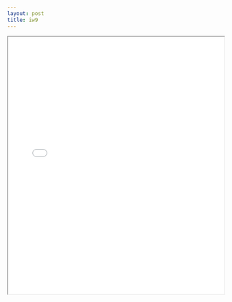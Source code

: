 ```yaml
---
layout: post
title: iw9
---
```


<div class="pdf-container">
<iframe src="/ea/assets/pdfs/iw9.pdf" height="600" width="100%" allowFullScreen="true"></iframe>
</div>

